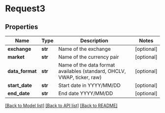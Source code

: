 # Request3

## Properties
Name | Type | Description | Notes
------------ | ------------- | ------------- | -------------
**exchange** | **str** | Name of the exchange | [optional] 
**market** | **str** | Name of the currency pair | [optional] 
**data_format** | **str** | Name of the data format availables (standard, OHCLV, VWAP, ticker, raw) | [optional] 
**start_date** | **str** | Start date in YYYY/MM/DD | [optional] 
**end_date** | **str** | End date YYYY/MM/DD | [optional] 

[[Back to Model list]](../README.md#documentation-for-models) [[Back to API list]](../README.md#documentation-for-api-endpoints) [[Back to README]](../README.md)


